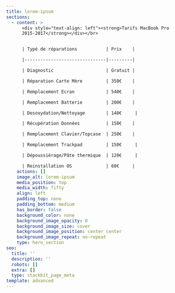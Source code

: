 ```yaml
---
title: lorem-ipsum
sections:
  - content: >
      <div style="text-align: left"><strong>Tarifs MacBook Pro
      2015-2017</strong></div></br>


      | Typé de réparations           | Prix    |

      |-------------------------------|---------|

      | Diagnostic                    | Gratuit |

      | Réparation Carte Mère         | 350€    |

      | Remplacement Ecran            | 540€    |

      | Remplacement Batterie         | 200€    |

      | Desoxydation/Nettoyage        | 140€     |

      | Récupération Données          | 150€    |

      | Remplacement Clavier/Topcase  | 250€    |

      | Remplacement Trackpad         | 150€     |

      | Dépoussiérage/Pâte thermique  | 120€     |

      | Reinstallation OS             | 60€     |
    actions: []
    image_alt: lorem-ipsum
    media_position: top
    media_width: fifty
    align: left
    padding_top: none
    padding_bottom: medium
    has_border: false
    background_color: none
    background_image_opacity: 0
    background_image_size: cover
    background_image_position: center center
    background_image_repeat: no-repeat
    type: hero_section
seo:
  title: ''
  description: ''
  robots: []
  extra: []
  type: stackbit_page_meta
template: advanced
---
```

